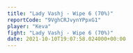 ```yaml
---
title: "Lady Vashj - Wipe 6 (70%)"
reportCode: "9VghCRJvynYPpxG1"
player: "Keva"
fight: "Lady Vashj - Wipe 6 (70%)"
date: 2021-10-10T19:07:58.024000+00:00
---
```


